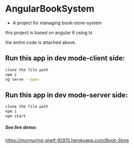# AngularBookSystem
* A project for managing book-store-system

 this project is based on angular 6 using ts
 
 the entire code is attached above.
 
 ## Run this app in dev mode-client side:
```bash
clone the file path
npm i
ng serve --open
```
## Run this app in dev mode-server side:
```bash
clone the file path
npm i
npm start
```

##### See live demo:
https://murmuring-shelf-92815.herokuapp.com/Book-Store
